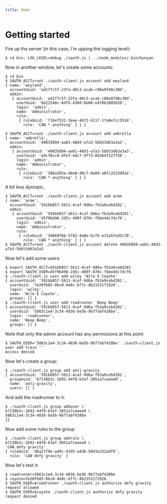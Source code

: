 ```yaml
---
title: Demo
---
```


# Getting started

Fire up the server (in this case, I'm upping the logging level):

    $ cd bin; LOG_LEVEL=debug ./sauth.js | ../node_modules/.bin/bunyan

Now in another window, let's create some accounts:

    $ cd bin
    $ SAUTH_ACCT=root ./sauth-client.js account add weyland
    { name: 'weyland',
      accountUuid: 'ad1ffc5f-23fa-40c3-acab-c88a9fd8c30d',
      admin:
       { accountUuid: 'ad1ffc5f-23fa-40c3-acab-c88a9fd8c30d',
         userUuid: '6b22540c-6df6-4360-bb08-e470b1005b59',
         login: 'admin',
         name: 'Administrator',
         rule:
          { ruleUuid: '716ef531-3eae-4672-b117-1fa0e7cc3524',
            rule: 'CAN * anything' } } }

    $ SAUTH_ACCT=root ./sauth-client.js account add umbrella
    { name: 'umbrella',
      accountUuid: '49035894-aa01-48d3-a7a3-5bb53d63a3a3',
      admin:
       { accountUuid: '49035894-aa01-48d3-a7a3-5bb53d63a3a3',
         userUuid: 'e0cf6cc0-dfe7-4dc7-9ff3-0d364f327f58',
         login: 'admin',
         name: 'Administrator',
         rule:
          { ruleUuid: '388a203a-4be8-40c7-8e04-a8fc2523d91e',
            rule: 'CAN * anything' } } }

A bit less dystopic,

    $ SAUTH_ACCT=root ./sauth-client.js account add acme
    { name: 'acme',
      accountUuid: '591bb857-5611-4caf-9d6a-fb3a9cebd281',
      admin:
       { accountUuid: '591bb857-5611-4caf-9d6a-fb3a9cebd281',
         userUuid: 'd5f9b496-2d5c-400f-870c-fbbe4dc7dcf6',
         login: 'admin',
         name: 'Administrator',
         rule:
          { ruleUuid: '19669f66-5f82-4e0e-bcf6-e15a5fed3c78',
            rule: 'CAN * anything' } } }
    $ SAUTH_ACCT=root ./sauth-client.js account delete 49035894-aa01-48d3-a7a3-5bb53d63a3a3

Now let's add some users:

    $ export SAUTH_ACCT=591bb857-5611-4caf-9d6a-fb3a9cebd281
    $ export SAUTH_USER=d5f9b496-2d5c-400f-870c-fbbe4dc7dcf6
    $ ./sauth-client.js user add wiley 'Wile E Coyote'
    { accountUuid: '591bb857-5611-4caf-9d6a-fb3a9cebd281',
      userUuid: '7e20fb85-0bc0-4e0c-bf7c-8b21531f2926',
      login: 'wiley',
      name: 'Wile E Coyote',
      groups: [] }
    $ ./sauth-client.js user add roadrunner 'Beep Beep'
    { accountUuid: '591bb857-5611-4caf-9d6a-fb3a9cebd281',
      userUuid: '5863c1e4-3c34-4036-be5b-9b77abf420be',
      login: 'roadrunner',
      name: 'Beep Beep',
      groups: [] }

Note that only the admin account has any permissions at this point:

    $ SAUTH_USER='5863c1e4-3c34-4036-be5b-9b77abf420be' ./sauth-client.js user add train ''
    Access denied

Now let's create a group:

    $ ./sauth-client.js group add anti-gravity
    { accountUuid: '591bb857-5611-4caf-9d6a-fb3a9cebd281',
      groupUuid: 'b7138b2c-1b92-44f0-b3af-3851a7ceeee0',
      name: 'anti-gravity',
      users: [] }

And add the roadrunner to it:

    $ ./sauth-client.js group adduser \
    b7138b2c-1b92-44f0-b3af-3851a7ceeee0 \
    5863c1e4-3c34-4036-be5b-9b77abf420be
    {}

Now add some rules to the group:

    $ ./sauth-client.js group addrule \
    b7138b2c-1b92-44f0-b3af-3851a7ceeee0 \
    'CAN defy gravity'
    { ruleUuid: 'dba2779e-ad9c-4195-a43b-5843a332adf9',
      rule: 'CAN defy gravity' }

Now let's test it:

    $ roadrunner=5863c1e4-3c34-4036-be5b-9b77abf420be
    $ coyote=7e20fb85-0bc0-4e0c-bf7c-8b21531f2926
    $ SAUTH_USER=$roadrunner ./sauth-client.js authorize defy gravity
    request allowed
    $ SAUTH_USER=$coyote ./sauth-client.js authorize defy gravity
    request denied

